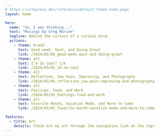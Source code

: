 ```yaml
---
# https://vitepress.dev/reference/default-theme-home-page
layout: home

hero:
  name: "So, I was thinking..."
  text: "Musings by Greg Marine"
  tagline: Behind the curtain of a curious mind.
  actions:
    - theme: brand
      text: Good week, Gout, and Doing Great
      link: /2024/03/08_good-week-gout-and-doing-great
    - theme: alt
      text: I'm So Cool! j/k
      link: /2024/03/05_im-so-cool
    - theme: alt
      text: Reflection, Jaw Pain, Improving, and Photography
      link: /2024/03/04_reflection-jaw-pain-improving-and-photography
    - theme: alt
      text: Feelings, Food, and Work
      link: /2024/03/03_Feelings-food-and-work
    - theme: alt
      text: Favorite Month, Vacation Mode, and More to Come
      link: /2024/03/02_favorite-month-vacation-mode-and-more-to-come

features:
  - title: Art
    details: Check out my art through the navigation link at the top!
---
```


